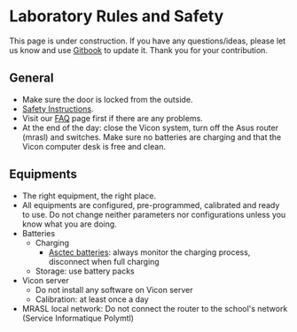 # Laboratory Rules and Safety  

This page is under construction. If you have any questions/ideas, please let us know and use [Gitbook](/Logistics/Gitbook.md) to update it. Thank you for your contribution.

## General
* Make sure the door is locked from the outside.
* [Safety Instructions](/UAV/Safety.md).
* Visit our [FAQ](/faq.md) page first if there are any problems.
* At the end of the day: close the Vicon system, turn off the Asus router (mrasl) and switches. Make sure no batteries are charging and that the Vicon computer desk is free
and clean.

## Equipments
* The right equipment, the right place.
* All equipments are configured, pre-programmed, calibrated and ready to use. Do not change neither parameters nor configurations unless you know what you are doing.
* Batteries
  * Charging
    * [Asctec batteries](http://wiki.asctec.de/display/AR/Battery+Instructions): always monitor the charging process, disconnect when full charging
  * Storage: use battery packs
* Vicon server
  * Do not install any software on Vicon server
  * Calibration: at least once a day
* MRASL local network: Do not connect the router to the school's network (Service Informatique Polymtl)
